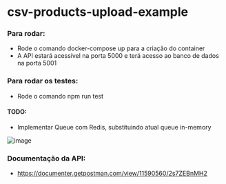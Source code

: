 # csv-products-upload-example

### Para rodar:

- Rode o comando docker-compose up para a criação do container
- A API estará acessível na porta 5000 e terá acesso ao banco de dados na porta 5001

### Para rodar os testes:

- Rode o comando npm run test

#### TODO: 
 - Implementar Queue com Redis, substituindo atual queue in-memory
 
![image](https://user-images.githubusercontent.com/62355596/191846023-9025e3f9-20c8-42bd-89ed-9e56aa93d8f3.png)

### Documentação da API:
- https://documenter.getpostman.com/view/11590560/2s7ZEBnMH2
